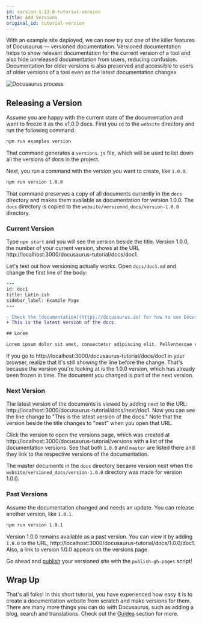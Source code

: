 ```yaml
---
id: version-1.13.0-tutorial-version
title: Add Versions
original_id: tutorial-version
---
```


With an example site deployed, we can now try out one of the killer features of Docusaurus &mdash; versioned documentation. Versioned documentation helps to show relevant documentation for the current version of a tool and also hide unreleased documentation from users, reducing confusion. Documentation for older versions is also preserved and accessible to users of older versions of a tool even as the latest documentation changes.

<img alt="Docusaurus process" src="/img/undraw_docusaurus_process.svg" class="docImage"/>

## Releasing a Version

Assume you are happy with the current state of the documentation and want to freeze it as the v1.0.0 docs. First you `cd` to the `website` directory and run the following command.

```sh
npm run examples version
```

That command generates a `versions.js` file, which will be used to list down all the versions of docs in the project.

Next, you run a command with the version you want to create, like `1.0.0`.

```sh
npm run version 1.0.0
```

That command preserves a copy of all documents currently in the `docs` directory and makes them available as documentation for version 1.0.0. The `docs` directory is copied to the `website/versioned_docs/version-1.0.0` directory.

### Current Version

Type `npm start` and you will see the version beside the title. Version 1.0.0, the number of your current version, shows at the URL http://localhost:3000/docusaurus-tutorial/docs/doc1.

Let's test out how versioning actually works. Open `docs/doc1.md` and change the first line of the body:

```diff
---
id: doc1
title: Latin-ish
sidebar_label: Example Page
---

- Check the [documentation](https://docusaurus.io) for how to use Docusaurus.
+ This is the latest version of the docs.

## Lorem

Lorem ipsum dolor sit amet, consectetur adipiscing elit. Pellentesque elementum dignissim ultricies.
```

If you go to http://localhost:3000/docusaurus-tutorial/docs/doc1 in your browser, realize that it's still showing the line before the change. That's because the version you're looking at is the 1.0.0 version, which has already been frozen in time. The document you changed is part of the next version.

### Next Version

The latest version of the documents is viewed by adding `next` to the URL: http://localhost:3000/docusaurus-tutorial/docs/next/doc1. Now you can see the line change to "This is the latest version of the docs." Note that the version beside the title changes to "next" when you open that URL.

Click the version to open the versions page, which was created at http://localhost:3000/docusaurus-tutorial/versions with a list of the documentation versions. See that both `1.0.0` and `master` are listed there and they link to the respective versions of the documentation.

The master documents in the `docs` directory became version next when the `website/versioned_docs/version-1.0.0` directory was made for version 1.0.0.

### Past Versions

Assume the documentation changed and needs an update. You can release another version, like `1.0.1`.

```sh
npm run version 1.0.1
```

Version 1.0.0 remains available as a past version. You can view it by adding `1.0.0` to the URL, http://localhost:3000/docusaurus-tutorial/docs/1.0.0/doc1. Also, a link to version 1.0.0 appears on the versions page.

Go ahead and [publish](https://docusaurus.io/docs/en/next/tutorial-publish-site) your versioned site with the `publish-gh-pages` script!

## Wrap Up

That's all folks! In this short tutorial, you have experienced how easy it is to create a documentation website from scratch and make versions for them. There are many more things you can do with Docusaurus, such as adding a blog, search and translations. Check out the [Guides](https://docusaurus.io/docs/en/next/versioning) section for more.
